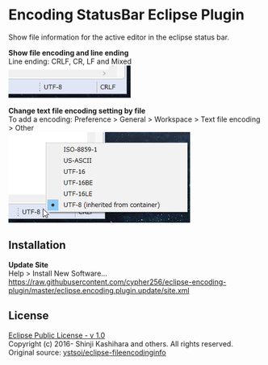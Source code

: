 # Encoding StatusBar Eclipse Plugin
Show file information for the active editor in the eclipse status bar.  

**Show file encoding and line ending**  
Line ending: CRLF, CR, LF and Mixed  
![](image/encoding.jpg)  

**Change text file encoding setting by file**  
To add a encoding: Preference > General > Workspace > Text file encoding > Other  
![](image/encoding_select.jpg)  

## Installation

**Update Site**  
Help > Install New Software...  
https://raw.githubusercontent.com/cypher256/eclipse-encoding-plugin/master/eclipse.encoding.plugin.update/site.xml

## License
[Eclipse Public License - v 1.0](https://www.eclipse.org/legal/epl-v10.html)  
Copyright (c) 2016- Shinji Kashihara and others. All rights reserved.  
Original source: [ystsoi/eclipse-fileencodinginfo](https://github.com/ystsoi/eclipse-fileencodinginfo)
